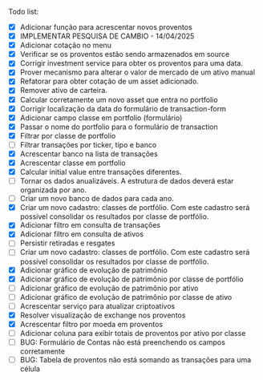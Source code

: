 Todo list:
 - [x] Adicionar função para acrescentar novos proventos
 - [x] IMPLEMENTAR PESQUISA DE CAMBIO - 14/04/2025
 - [x] Adicionar cotação no menu
 - [x] Verificar se os proventos estão sendo armazenados em source
 - [x] Corrigir investment service para obter os proventos para uma data.
 - [x] Prover mecanismo para alterar o valor de mercado de um ativo manual
 - [x] Refatorar para obter cotação de um asset adicionado.
 - [x] Remover ativo de carteira.
 - [x] Calcular corretamente um novo asset que entra no portfolio
 - [x] Corrigir localização da data do formulário de transaction-form
 - [x] Adicionar campo classe em portfolio (formulário)
 - [x] Passar o nome do portfolio para o formulário de transaction
 - [x] Filtrar por classe de portfolio
 - [ ] Filtrar transações por ticker, tipo e banco
 - [x] Acrescentar banco na lista de transações
 - [x] Acrescentar classe em portfolio
 - [x] Calcular initial value entre transações diferentes.
 - [ ] Tornar os dados anualizáveis. A estrutura de dados deverá estar organizada por ano.
 - [ ] Criar um novo banco de dados para cada ano.
 - [x] Criar um novo cadastro: classes de portfólio. Com este cadastro será possível consolidar os resultados por classe de portfólio.
 - [x] Adicionar filtro em consulta de transações
 - [x] Adicionar filtro em consulta de ativos
 - [ ] Persistir retiradas e resgates
 - [ ] Criar um novo cadastro: classes de portfólio. Com este cadastro será possível consolidar os resultados por classe de portfólio.
 - [x] Adicionar gráfico de evolução de patrimônio
 - [x] Adicionar gráfico de evolução de patrimônio por classe de portfólio
 - [ ] Adicionar gráfico de evolução de patrimônio por ativo
 - [ ] Adicionar gráfico de evolução de patrimônio por classe de ativo
 - [ ] Acrescentar serviço para atualizar criptoativos
 - [x] Resolver visualização de exchange nos proventos
 - [x] Acrescentar filtro por moeda em proventos
 - [ ] Adicionar coluna para exibir totais de proventos por ativo por classe
 - [ ] BUG: Formulário de Contas não está preenchendo os campos corretamente
 - [ ] BUG: Tabela de proventos não está somando as transações para uma célula